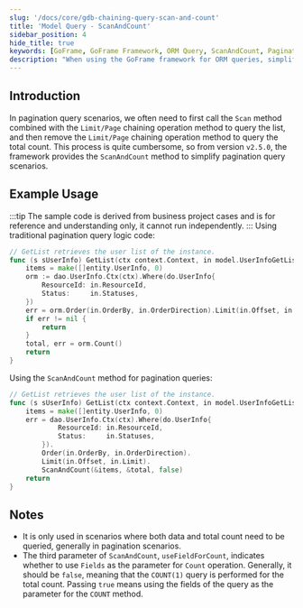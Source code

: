 ```yaml
---
slug: '/docs/core/gdb-chaining-query-scan-and-count'
title: 'Model Query - ScanAndCount'
sidebar_position: 4
hide_title: true
keywords: [GoFrame, GoFrame Framework, ORM Query, ScanAndCount, Pagination Query, Limit, Page, Data Query, Total Count Query, Chaining Query]
description: "When using the GoFrame framework for ORM queries, simplify pagination query scenarios. With the ScanAndCount method, data queries and total count queries can be completed in a single operation, effectively reducing code redundancy and improving development efficiency. Suitable for situations where both data and its total count need to be obtained, such as pagination queries."
---
```


## Introduction

In pagination query scenarios, we often need to first call the `Scan` method combined with the `Limit/Page` chaining operation method to query the list, and then remove the `Limit/Page` chaining operation method to query the total count. This process is quite cumbersome, so from version `v2.5.0`, the framework provides the `ScanAndCount` method to simplify pagination query scenarios.

## Example Usage
:::tip
The sample code is derived from business project cases and is for reference and understanding only, it cannot run independently.
:::
Using traditional pagination query logic code:

```go
// GetList retrieves the user list of the instance.
func (s sUserInfo) GetList(ctx context.Context, in model.UserInfoGetListInput) (items []entity.UserInfo, total int, err error) {
    items = make([]entity.UserInfo, 0)
    orm := dao.UserInfo.Ctx(ctx).Where(do.UserInfo{
        ResourceId: in.ResourceId,
        Status:     in.Statuses,
    })
    err = orm.Order(in.OrderBy, in.OrderDirection).Limit(in.Offset, in.Limit).Scan(&items)
    if err != nil {
        return
    }
    total, err = orm.Count()
    return
}
```

Using the `ScanAndCount` method for pagination queries:

```go
// GetList retrieves the user list of the instance.
func (s sUserInfo) GetList(ctx context.Context, in model.UserInfoGetListInput) (items []entity.UserInfo, total int, err error) {
    items = make([]entity.UserInfo, 0)
    err = dao.UserInfo.Ctx(ctx).Where(do.UserInfo{
            ResourceId: in.ResourceId,
            Status:     in.Statuses,
        }).
        Order(in.OrderBy, in.OrderDirection).
        Limit(in.Offset, in.Limit).
        ScanAndCount(&items, &total, false)
    return
}
```

## Notes

- It is only used in scenarios where both data and total count need to be queried, generally in pagination scenarios.
- The third parameter of `ScanAndCount`, `useFieldForCount`, indicates whether to use `Fields` as the parameter for `Count` operation. Generally, it should be `false`, meaning that the `COUNT(1)` query is performed for the total count. Passing `true` means using the fields of the query as the parameter for the `COUNT` method.
